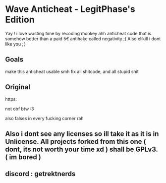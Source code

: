 # Wave Anticheat - LegitPhase's Edition

Yay ! i love wasting time by recoding monkey ahh anticheat code that is somehow better than a paid 5€ antihake called negativity ;(
Also elikill i dont like you ;(

## Goals

make this anticheat usable smh
fix all shitcode, and all stupid shit

## Original

https:

not obf btw :3

also falses in every fucking corner rah


## Also i dont see any licenses so ill take it as it is in Unlicense. All projects forked from this one ( dont, its not worth your time xd ) shall be GPLv3. ( im bored )
## discord : getrektnerds
